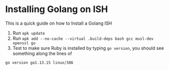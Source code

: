 # Installing  Golang on ISH

This is a quick guide on how to Install a Golang ISH

1. Run `apk update`
2. Run `apk add --no-cache --virtual .build-deps bash gcc musl-dev openssl go `
3. Test to make sure Ruby is installed by typing `go version`, you should see something along the lines of 

```bash
go version go1.13.15 linux/386
```
